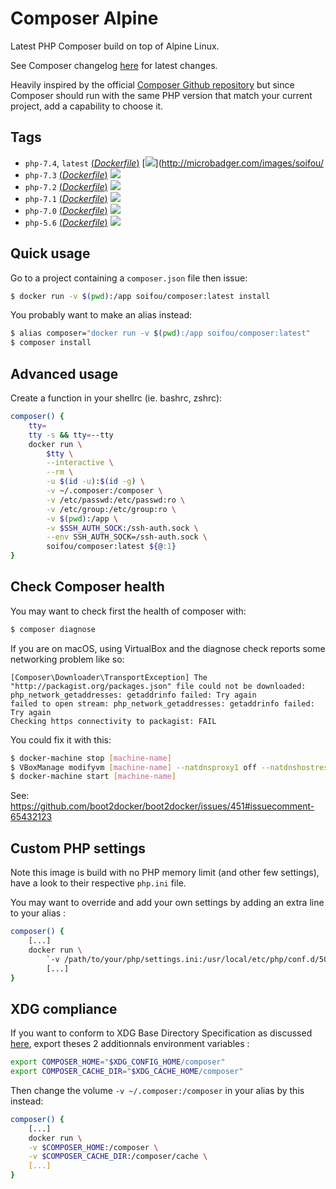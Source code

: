 # Composer Alpine

Latest PHP Composer build on top of Alpine Linux.

See Composer changelog [here](https://github.com/composer/composer/blob/master/CHANGELOG.md) for latest changes.

Heavily inspired by the official [Composer Github repository](https://github.com/composer/docker) but since Composer should run with the same PHP version that match your current project, add a capability to choose it.

## Tags

-   `php-7.4`, `latest` [(_Dockerfile_)](https://github.com/soifou/composer/tree/master/7.4/Dockerfile) [![](https://images.microbadger.com/badges/image/soifou/composer:php-7.4.svg)](http://microbadger.com/images/soifou/
-   `php-7.3` [(_Dockerfile_)](https://github.com/soifou/composer/tree/master/7.3/Dockerfile) [![](https://images.microbadger.com/badges/image/soifou/composer:php-7.3.svg)](http://microbadger.com/images/soifou/composer "Get your own image badge on microbadger.com")
-   `php-7.2` [(_Dockerfile_)](https://github.com/soifou/composer/tree/master/7.2/Dockerfile) [![](https://images.microbadger.com/badges/image/soifou/composer:php-7.2.svg)](http://microbadger.com/images/soifou/composer "Get your own image badge on microbadger.com")
-   `php-7.1` [(_Dockerfile_)](https://github.com/soifou/composer/tree/master/7.1/Dockerfile) [![](https://images.microbadger.com/badges/image/soifou/composer:php-7.1.svg)](http://microbadger.com/images/soifou/composer "Get your own image badge on microbadger.com")
-   `php-7.0` [(_Dockerfile_)](https://github.com/soifou/composer/tree/master/7.0/Dockerfile) [![](https://images.microbadger.com/badges/image/soifou/composer:php-7.0.svg)](http://microbadger.com/images/soifou/composer "Get your own image badge on microbadger.com")
-   `php-5.6` [(_Dockerfile_)](https://github.com/soifou/composer/tree/master/5.6/Dockerfile) [![](https://images.microbadger.com/badges/image/soifou/composer:php-5.6.svg)](http://microbadger.com/images/soifou/composer "Get your own image badge on microbadger.com")

## Quick usage

Go to a project containing a `composer.json` file then issue:

```sh
$ docker run -v $(pwd):/app soifou/composer:latest install
```

You probably want to make an alias instead:

```sh
$ alias composer="docker run -v $(pwd):/app soifou/composer:latest"
$ composer install
```

## Advanced usage

Create a function in your shellrc (ie. bashrc, zshrc):

```sh
composer() {
    tty=
    tty -s && tty=--tty
    docker run \
        $tty \
        --interactive \
        --rm \
        -u $(id -u):$(id -g) \
        -v ~/.composer:/composer \
        -v /etc/passwd:/etc/passwd:ro \
        -v /etc/group:/etc/group:ro \
        -v $(pwd):/app \
        -v $SSH_AUTH_SOCK:/ssh-auth.sock \
        --env SSH_AUTH_SOCK=/ssh-auth.sock \
        soifou/composer:latest ${@:1}
}
```

## Check Composer health

You may want to check first the health of composer with:

```sh
$ composer diagnose
```

If you are on macOS, using VirtualBox and the diagnose check reports some networking problem like so:

```
[Composer\Downloader\TransportException] The "http://packagist.org/packages.json" file could not be downloaded: php_network_getaddresses: getaddrinfo failed: Try again
failed to open stream: php_network_getaddresses: getaddrinfo failed: Try again
Checking https connectivity to packagist: FAIL
```

You could fix it with this:

```sh
$ docker-machine stop [machine-name]
$ VBoxManage modifyvm [machine-name] --natdnsproxy1 off --natdnshostresolver1 off
$ docker-machine start [machine-name]
```

See: https://github.com/boot2docker/boot2docker/issues/451#issuecomment-65432123

## Custom PHP settings

Note this image is build with no PHP memory limit (and other few settings), have a look to their respective `php.ini` file.

You may want to override and add your own settings by adding an extra line to your alias :

```sh
composer() {
    [...]
    docker run \
        `-v /path/to/your/php/settings.ini:/usr/local/etc/php/conf.d/50-setting.ini`
        [...]
}
```

## XDG compliance

If you want to conform to XDG Base Directory Specification as discussed [here](https://github.com/composer/composer/pull/1407), export theses 2 additionnals environment variables :

```sh
export COMPOSER_HOME="$XDG_CONFIG_HOME/composer"
export COMPOSER_CACHE_DIR="$XDG_CACHE_HOME/composer"
```

Then change the volume `-v ~/.composer:/composer` in your alias by this instead:

```sh
composer() {
    [...]
    docker run \
    -v $COMPOSER_HOME:/composer \
    -v $COMPOSER_CACHE_DIR:/composer/cache \
    [...]
}
```
